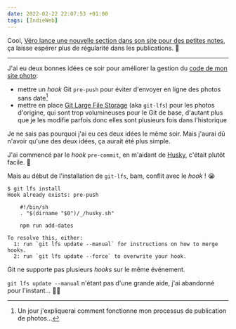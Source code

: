 ```yaml
---
date: 2022-02-22 22:07:53 +01:00
tags: [IndieWeb]
---
```


Cool, [Véro lance une nouvelle section dans son site pour des petites notes](https://www.carnetsderoutes.me/+Des-p-tites-notes+.html), ça laisse espérer plus de régularité dans les publications. 🎉

---

J'ai eu deux bonnes idées ce soir pour améliorer la gestion du [code de mon site photo](https://github.com/nhoizey/nicolas-hoizey.photo):
- mettre un *hook* Git `pre-push` pour éviter d'envoyer en ligne des photos sans date[^processus]
- mettre en place [Git Large File Storage](https://git-lfs.github.com/) (aka `git-lfs`) pour les photos d'origine, qui sont trop volumineuses pour le Git de base, d'autant plus que je les modifie parfois donc elles sont plusieurs fois dans l'historique

[^processus]: Un jour j'expliquerai comment fonctionne mon processus de publication de photos…

Je ne sais pas pourquoi j'ai eu ces deux idées le même soir. Mais j'aurai dû n'avoir qu'une des deux idées, ça aurait été plus simple.

J'ai commencé par le *hook* `pre-commit`, en m'aidant de [Husky](https://typicode.github.io/husky/), c'était plutôt facile. 💪

Mais au début de l'installation de `git-lfs`, bam, conflit avec le *hook* ! 😭

```shell
$ git lfs install
Hook already exists: pre-push

	#!/bin/sh
	. "$(dirname "$0")/_/husky.sh"

	npm run add-dates

To resolve this, either:
  1: run `git lfs update --manual` for instructions on how to merge hooks.
  2: run `git lfs update --force` to overwrite your hook.
```

Git ne supporte pas plusieurs *hooks* sur le même événement.

`git lfs update --manual` n'étant pas d'une grande aide, j'ai abandonné pour l'instant… 🤷‍♂️
